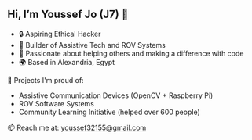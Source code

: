## Hi, I’m Youssef Jo (J7) 👋

- 🔒 Aspiring Ethical Hacker
- 🤖 Builder of Assistive Tech and ROV Systems
- 🧠 Passionate about helping others and making a difference with code
- 🌍 Based in Alexandria, Egypt

💼 Projects I'm proud of:
- Assistive Communication Devices (OpenCV + Raspberry Pi)
- ROV Software Systems
- Community Learning Initiative (helped over 600 people)

📫 Reach me at: youssef32155@gmail.com
